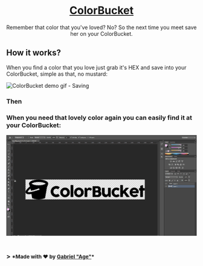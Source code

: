 <h1 align="center" style="border:none;">
<a href="https://colorbucket.github.io/">ColorBucket</a>
</h1>

<p align="center">
Remember that color that you've loved? No? So the next time you meet save her on your ColorBucket.
</p>


<h2>How it works?</h2>
<p>When you find a color that you love just grab it's HEX and save into your ColorBucket, simple as that, no mustard:</p>
<img src="https://raw.githubusercontent.com/ColorBucket/ColorBucket.github.io/master/Art/demogif.gif" title="ColorBucket demo gif - Saving"/>
<br/>
<h3>Then<h3>
<p>When you need that lovely color again you can easily find it at your ColorBucket:</p>
<img src="https://raw.githubusercontent.com/ColorBucket/ColorBucket.github.io/master/Art/demogif2.gif" title="ColorBucket demo gif - Using"/>
<br/>
<br/>
<br/>
> <small>*Made with ❤️ by <a href="https://github.com/Agezao">Gabriel "Age"</a>*</small>
